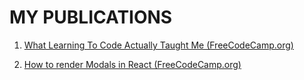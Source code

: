 # MY PUBLICATIONS

1. [What Learning To Code Actually Taught Me (FreeCodeCamp.org)](https://medium.freecodecamp.org/what-learning-to-code-actually-taught-me-a11fd850af0a)

1. [How to render Modals in React (FreeCodeCamp.org)](https://medium.freecodecamp.org/how-to-render-modals-in-react-bbe9685e947e)


